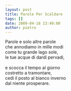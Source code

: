 ```yaml
---
layout: post
title: Parole Per Scaldare
tags: []
date: 2009-04-18 13:49:00
author: pietro
---
```

Parole e solo altre parole<br/>che annodiamo in mille modi<br/>come tu grande lago sole,<br/>le tue acque di dardi pervadi,<br/><br/>e scocca il tempo al giorno<br/>costretto a tramontare,<br/>cedi il posto al bianco inverno<br/>dal niente prosperare.
